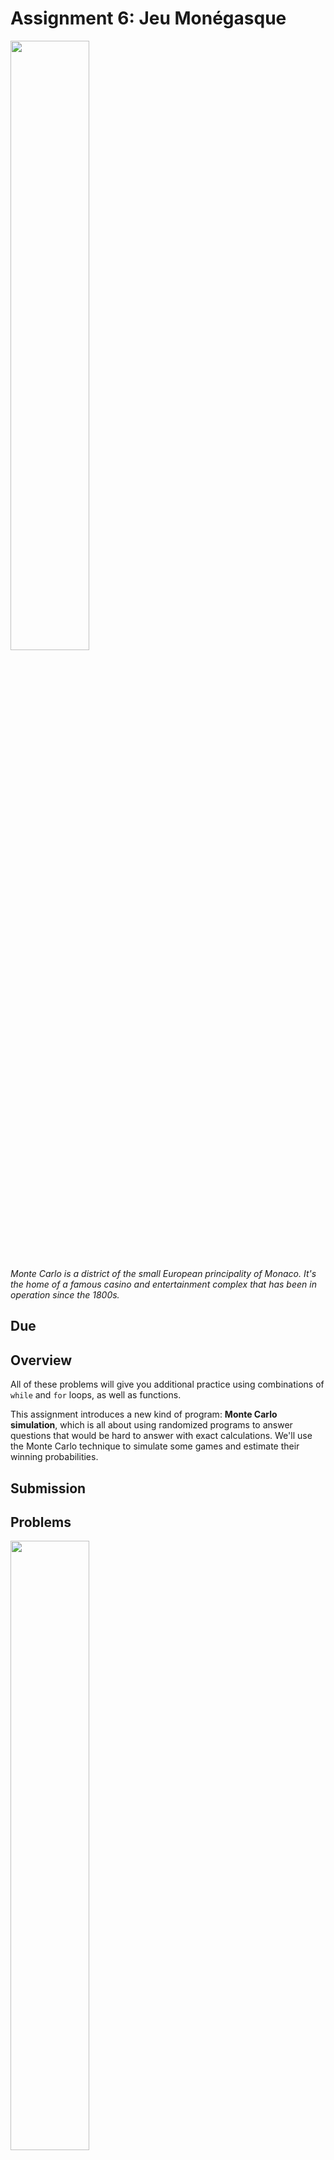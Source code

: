 # Assignment 6: Jeu Monégasque

<img src="https://upload.wikimedia.org/wikipedia/commons/thumb/2/2f/Monaco_Monte_Carlo_1.jpg/2560px-Monaco_Monte_Carlo_1.jpg" width="50%" />

*Monte Carlo is a district of the small European principality of Monaco. It's the home of a famous casino and entertainment complex that has been in operation since the 1800s.*

## Due 

## Overview

All of these problems will give you additional practice using combinations of `while` and `for` loops, as well as functions.

This assignment introduces a new kind of program: **Monte Carlo simulation**, which is all about using randomized programs to answer questions that would be hard to answer with exact calculations. We'll use the Monte Carlo technique to simulate some games and estimate their winning probabilities.


## Submission


## Problems


<img src="https://upload.wikimedia.org/wikipedia/commons/thumb/b/b4/Casino_de_Monaco_%2850158785856%29.jpg/2880px-Casino_de_Monaco_%2850158785856%29.jpg" width="50%" />

*The Place du Casino.*

### Baby Needs a New Pair of Shoes

Here's a simulation warm-up: What is the average value obtained by rolling two dice?

One way to solve this problem is to reason about set of possible outcomes obtained by rolling two dice and their underlying probabilities. Another way is to simply **simulate a large number of dice rolls** and calculate the average from the simulated results. With high probability, the simulated average should be a close approximation of the true average.

Fill in code for the program below and put your solution in `dice.py`. Use a for loop to call simulate 1000 times and add up the results of all the simulated die rolls. At the end of the program, calculate the average over all 1000 trials.

```
"""
Simulate the average of rolling two dice
"""

from random import seed, randint

def simulate():
    """
    Roll two dice and return their sum
    """

    # Fill in the body of this method
    # Generate two random die rolls and return their sum


### Main

seed(0)  # DON'T MODIFY THIS LINE

# Keep track of the sum of all trials
total = 0

# Use a for loop that runs for 1000 iterations
for trial in range(1000):

  # Call simulate() inside the loop to generate the sum
  # of two dice and add it into total


# Print the average of all 1000 simulations
print(total / 1000)
```

### Probability of Winning at Passe-Dix

Recall the passe-dix game:

- Roll three dice
- The player wins if the sum is **greater** than 10 and loses if the sum is **less than or equal** to 10 (we'll ignore the case of pushing if the sum is exactly 10 for this problem).

Use a Monte Carlo simulation program to estimate the odds of winning at passe-dix. Use the same strategy as the previous program, with a main loop that calls a `simulate` method 1000 times. In this case, the `simulate` method will return `True` if the player wins a round or `False` if the player did not win. The final output is the fraction of calls that resulted in a win for the player.

```
"""
Simulate passe-dix
"""

from random import seed, randint

def simulate():
    """
    Simulate three dice and return true if sum is > 10
    """

    # Fill in the rest of the method
    # Simulate three die rolls
    # Return True if their sum is > 10, False otherwise


### Main

seed(0)  # DON'T MODIFY THIS LINE

# Fill in the rest of the main program

# Again, use a loop that runs for 1000 iterations
#
# Call simulate() inside the loop and sum up the number
# of trials that result in True
#
# The final output is the fraction of successful trials
```

### Craps

The most popular dice game in American casinos, craps allows players to make an extensive array of bets. The most common is called the "pass" bet, and it works as follows:

- A player (the "shooter") rolls two six-sided dice.

- If their sum is 7 or 11, the bet immediately wins. If the sum is 2 ("snake eyes"), 3, or 12 ("boxcars" or "midnight"), the bet immediately loses.

- If the sum is any other number, that number becomes the **point** and the bet enters a second phase.

- During the second phase, the shooter continues rolling the dice with the goal of rolling the point value again before rolling a 7. If the point comes up first, the bet wins; if a 7 comes up first, the bet loses. The shooter will re-roll as many times as required until either the point or 7 comes up.

Write a simulation program to estimate the probability of winning the pass bet in craps.

Tips:

- Use a `simulate` method and a main loop, like in the previous problems. The simulate method should complete one round of craps and return `True` or `False` to indicate whether the pass bet won or lost on that round.

- Within the `simulate` method, roll two dice and check their sum. If the result is 7, 11, 2, 3, or 12, you can return the result immediately. If the result is anything else, use a `while` loop to implement the second phase of the bet.

- Run 1000 trials.

- The answer should be about 49%.


### The Newton-Pepys Problem


<img src="https://cdn.aarp.net/content/dam/aarp/food/healthy-eating/2016/2016-05/1140-peeps-nation.imgcache.rev3aa6a5a0b7d521bbef63f0e833d97a8f.web.900.513.jpg" width="40%" />

Samuel Pepys (pronounced "Peeps") was a 17th Century British naval administrator, best known for the detailed diary he kept describing his life in the 1660's. In 1693 he
corresponded with Isaac Newton regarding a wager:

>Which of the following three propositions has the greatest chance of success?
>
>- Six fair dice are tossed independently and at least one six appears.
>- Twelve fair dice are tossed independently and at least two sixes appear.
>- Eighteen fair dice are tossed independently and at least three sixes appear.

What is the answer to Pepys' question? Write a simulation program to find the answer.

Tips:

Try writing three different simulate methods, one that simulates the first proposition of tossing 6 dice, a second for the case of tossing 12 dice, and a third for tossing 18 dice. Perform 1000 trials of each simulation and observe the one that achieves the greatest number of successes.

Notice that the problem is phrased as **at least** not **exactly**.

Python's lists have a built-in method called `count` that can check the number of occurrences of an item in the list. Suppose you want to generate a list of 6 die rolls and then count the number of 6's that occur.

```
rolls = []

for i in range(6):
    rolls.append(randint(1, 6))

num_6 = rolls.count(6)

# If num_6 >= 1, then proposition 1 has succeeded
```

There an even more compact way to do the list generation, using what Python calls "list comprehensions". A list comprehension is basically a loop that generates a list, but packed into the list declaration as a single line. The statement above is equivalent to:

```
rolls = [randint(1, 6) for i in range(6)]
```

This statement will call `randint(1, 6)` a total of six times and pack the results into one list. You can play around with using list comprehensions if you want to, or use the slightly longer code with the explicit loop.



